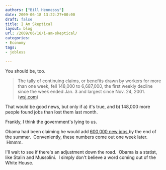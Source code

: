 ```yaml
---
authors: ["Bill Hennessy"]
date: 2009-06-18 13:22:27+00:00
draft: false
title: I Am Skeptical
layout: blog
url: /2009/06/18/i-am-skeptical/
categories:
- Economy
tags:
- jobless

---
```


You should be, too.


> The tally of continuing claims, or benefits drawn by workers for more than one week, fell 148,000 to 6,687,000, the first weekly decline since the week ended Jan. 3 and largest since Nov. 24, 2001. ([wsj.com](https://online.wsj.com/article/SB124532223513027245.html))


That would be good news, but only if a) it's true, and b) 148,000 more people found jobs than lost them last month.

Frankly, I think the government's lying to us.

Obama had been claiming he would add [600,000 new jobs ](https://www.reuters.com/article/topNews/idUSTRE5572M020090608?feedType=RSS&feedName=topNews)by the end of the summer.  Conveniently, these numbers come out one week later.  Hmmm.

I'll wait to see if there's an adjustment down the road.  Obama is a statist, like Stalin and Mussolini.  I simply don't believe a word coming out of the White House.
